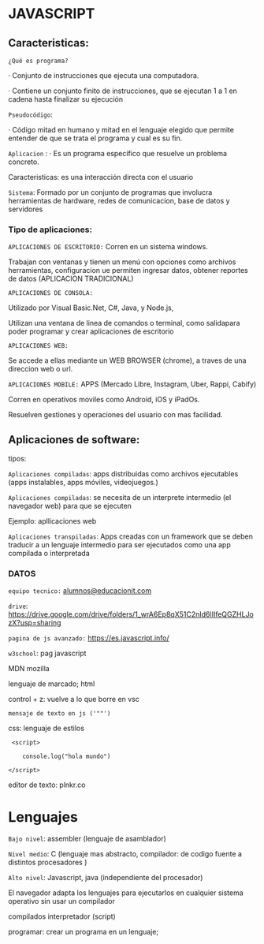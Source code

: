 # JAVASCRIPT

## Caracteristicas:


 `¿Qué es programa?`

 
· Conjunto de instrucciones que ejecuta una computadora. 

· Contiene un conjunto finito de instrucciones, que se ejecutan 1 a 1 en cadena hasta finalizar su ejecución


``Pseudocódigo``: 

· Código mitad en humano y mitad en el lenguaje elegido que permite entender de que se trata el programa y cual es su fin.

``Aplicacion`` :
· Es un programa específico que resuelve un problema concreto.

Caracteristicas: es una interacción directa con el usuario

``Sistema``: 
Formado por un conjunto de programas que involucra herramientas de hardware, redes de comunicacion, base de datos y servidores</tr>



### Tipo de aplicaciones: 

``APLICACIONES DE ESCRITORIO:`` Corren en un sistema windows.

Trabajan con ventanas y tienen un menú con opciones como archivos herramientas, configuracion ue permiten ingresar datos, obtener reportes de datos (APLICACION TRADICIONAL)


``APLICACIONES DE CONSOLA: ``

Utilizado por Visual Basic.Net, C#, Java, y Node.js,

Utilizan una ventana de linea de comandos o terminal, como salidapara poder programar y crear aplicaciones de escritorio

``APLICACIONES WEB: ``

Se accede a ellas mediante un WEB BROWSER (chrome), a traves de una direccion web o url.


``APLICACIONES MOBILE:`` APPS (Mercado Libre, Instagram, Uber, Rappi, Cabify)

Corren en operativos moviles como Android, iOS y iPadOs.

Resuelven gestiones y operaciones del usuario con mas facilidad.


## Aplicaciones de software: 

tipos:

``Aplicaciones compiladas``: apps distribuidas como archivos ejecutables (apps instalables, apps móviles, videojuegos.)

``Aplicaciones compiladas``: se necesita de un interprete intermedio (el navegador web) para que se ejecuten

Ejemplo: apllicaciones web

``Aplicaciones transpiladas``: Apps creadas con un framework que se deben traducir a un lenguaje intermedio para ser ejecutados como una app compilada o interpretada






### DATOS
``equipo tecnico:`` alumnos@educacionit.com

``drive``: https://drive.google.com/drive/folders/1_wrA6Ep8qX51C2nId6lIIfeQGZHLJozX?usp=sharing

``pagina de js avanzado:`` 
https://es.javascript.info/

``w3school``: pag javascript

MDN mozilla

lenguaje de marcado; html

control + z: vuelve a lo que borre en vsc

``mensaje de texto en js ('""')``


css: lenguaje de estilos


` <script>`

        console.log("hola mundo")

        
 ``</script>``


editor de texto: plnkr.co




# Lenguajes
``Bajo nivel``: assembler (lenguaje de asamblador)

``Nivel medio``: C (lenguaje mas abstracto, compilador: de codigo fuente a distintos procesadores )

``Alto nivel``: Javascript, java (independiente del procesador)

El navegador adapta los lenguajes para ejecutarlos en cualquier sistema operativo sin usar un compilador 

compilados 
interpretador (script) 


programar: crear un programa en un lenguaje; 
